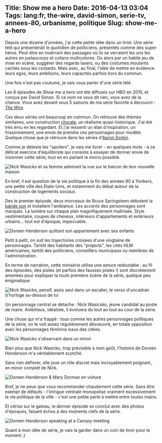 Title: Show me a hero
Date: 2016-04-13 03:04
Tags: lang:fr, the-wire, david-simon, serie-tv, annees-80, urbanisme, politique
Slug: show-me-a-hero
---
Depuis une dizaine d'années, j'ai cette petite idée dans un tiroir. Une série télé qui présenterait le quotidien de politiciens, présentés comme des super héros. Peut-être en insérrant des passages où ils se verraient les uns les autres en justaucorps et collans multicolores. Ou alors par un habile jeu de mise en scène, suggérer des regards lasers, ou des costumes moulants cachés sous les costards. Mais avec, au final, l'idée de mettre en évidence leurs egos, leurs ambitions, leurs capacités parfois hors du commun.

Une fois n'est pas coutume, je vais vous parler d'une série télé.

Les 6 épisodes de _Show me a hero_ ont été diffusés sur HBO en 2015, et conçus par David Simon. Si ce nom ne vous dit rien, vous avez de la chance. Vous avez devant vous 5 saisons de ma série favorite à découvrir : [_The Wire_](//fr.wikipedia.org/wiki/Sur_%C3%A9coute).

Ces deux séries ont beaucoup en commun. On retrouve des thèmes similaires, une construction [chorale](//fr.wikipedia.org/wiki/Film_choral), un réalisme quasi-historique.
J'ai été très ému en les regardant. Et j'ai ressenti un élan d'inspiration, un frissonnement, une envie de prendre ces personnages pour modèle. Quelque chose que je retrouve dans les séries d'[Aaron Sorkin](//fr.wikipedia.org/wiki/Aaron_Sorkin#S.C3.A9ries_t.C3.A9l.C3.A9vis.C3.A9es).

Comme je déteste les "spoilers", je vais me livrer - en quelques mots - à ce délicat exercice d'équilibriste qui consiste à essayer de donner envie de visionner cette série, tout en en parlant le moins possible.

![Nick Wasicko et sa femme admirant la vue sur le balcon de leur nouvelle maison](images/2016/04/Capture-d--cran-de-2016-04-13-06-00-18.png)

En bref, il est question de la vie politique à la fin des années 80 à Yonkers, une petite ville des Etats-Unis, et notamment du débat autour de la construction de logements sociaux.

Des le premier épisode, deux morceaux de Bruce Springsteen débutent la [bande son](//www.youtube.com/playlist?list=PLkLimRXN6NKx58EYzH7Yxrr-HCbIzdMQT) et installent l'ambiance.
Les accents des personnages sont marqués. La lumière sur chaque plan magnifiquement maîtrisée. Style vestimentaire, coupes de cheveux, intérieurs d'appartements et extérieurs urbains... tout est d'époque, impeccable.

![Doreen Henderson quittant son appartement avec ses enfants](images/2016/04/Capture-d--cran-de-2016-04-13-05-56-09.png)

Petit à petit, on suit les trajectoires croisées d'une vingtaine de personnages. Tantôt des habitants des "projects", les cités HLM américaines, tantôt des politiciens, conseillers municipaux ou membres de l'administration.

En terme de narration, cette minisérie utilise une astuce redoutable : au fil des épisodes, des pistes (et parfois des fausses pistes !) sont discrètement amenées pour expliquer la toute première scène de la série, quelque peu énigmatique.

![Nick Wasicko, pensif, assis seul dans un escalier, le verso d'uncadran d'horloge au-dessus de lui](images/2016/04/Capture-d--cran-de-2016-04-13-05-53-32---2.png)

Un personnage central se détache : Nick Wasicsko, jeune candidat au poste de maire. Ambitieux, idéaliste, il évoluera du tout au tout au cour de la série.

Une chose qui m'a frappé : tous comme les autres personnages politiques de la série, on le voit assez régulièrement désoeuvré, en totale opposition avec les personnages féminins  issus des citées.

![Nick Wasicko s'observant dans un miroir](images/2016/04/I_am_a_hero.png)

Bien plus que Nick Wasicko, trop prévisible à mon goût, l'histoire de Doreen Henderson m'a véritablement scotché.

Sans rien déflorer, elle joue un rôle discret mais incroyablement poignant, en miroir complet de Nick.

![Doreen Henderson & Mary Dorman en voiture](images/2016/04/Capture-d--cran-de-2016-04-13-05-48-53.png)

Bref, je ne peux que vous recommander chaudement cette série.
Sans être exempt de défauts - l'intrigue centrale monopolise vraiment excessivement la vie politique de la ville - c'est une petite perle à mettre entre toutes mains.

Et cérise sur le gateau, le dernier épisode se conclut avec des photos d'époques, faisant échos à des moments clefs de la série.

![Doreen Henderson speaking at a Canopy meeting](images/2016/04/Capture-d--cran-de-2016-04-13-05-44-29.png)

Quant à mon idée de série, je vais la garder dans un coin de tiroir pour le moment ;)
